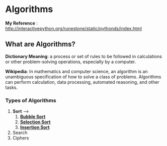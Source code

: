 # Algorithms ###

__**My Reference**__ : http://interactivepython.org/runestone/static/pythonds/index.html

## What are Algorithms? ##

__Dictionary Meaning__: a process or set of rules to be followed in calculations or other problem-solving
                        operations, especially by a computer.

__Wikipedia__:  In mathematics and computer science, an algorithm is an unambiguous specification
                of how to solve a class of problems. Algorithms can perform calculation,
                data processing, automated reasoning, and other tasks.

### Types of Algorithms ###
1. __**Sort**__ --> 
    1. <a href="https://github.com/nkpydev/Algorithms/tree/master/Bubble%20Sort">**Bubble Sort**</a>
    2. <a href="https://github.com/nkpydev/Algorithms/tree/master/Selection%20Sort">**Selection Sort**</a>
    3. <A href="https://github.com/nkpydev/Algorithms/tree/master/Insertion%20Sort">**Insertion Sort**</a>
2. Search
3. Ciphers

